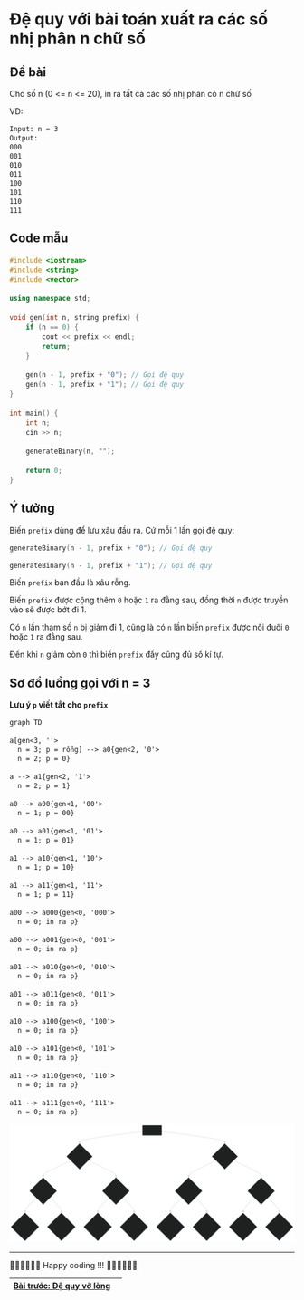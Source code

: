 Đệ quy với bài toán xuất ra các số nhị phân n chữ số
======================

Đề bài
-----------------
Cho số n (0 <= n <= 20), in ra tất cả các số nhị phân có n chữ số 

VD:

```
Input: n = 3
Output:
000
001
010
011
100
101
110
111
```

Code mẫu 
----

```cpp
#include <iostream>
#include <string>
#include <vector>

using namespace std;

void gen(int n, string prefix) {
    if (n == 0) {
        cout << prefix << endl;
        return;
    }

    gen(n - 1, prefix + "0"); // Gọi đệ quy
    gen(n - 1, prefix + "1"); // Gọi đệ quy
}

int main() {
    int n;
    cin >> n;

    generateBinary(n, "");

    return 0;
}
```

Ý tưởng 
-----
Biến `prefix` dùng để lưu xâu đầu ra. Cứ mỗi 1 lần gọi đệ quy:

```cpp
generateBinary(n - 1, prefix + "0"); // Gọi đệ quy
```

```cpp
generateBinary(n - 1, prefix + "1"); // Gọi đệ quy
```
Biến `prefix` ban đầu là xâu rỗng.

Biến `prefix` được cộng thêm `0` hoặc `1` ra đằng sau, đồng thời `n` được truyền vào sẽ được bớt đi 1.

Có `n` lần tham số `n` bị giảm đi 1, cũng là có `n` lần biến `prefix` được nối đuôi `0` hoặc `1` ra đằng sau.

Đến khi `n` giảm còn `0` thì biến `prefix` đấy cũng đủ số kí tự.

Sơ đồ luồng gọi với n = 3
-------
**Lưu ý `p` viết tắt cho `prefix`**


```mermaid
graph TD

a[gen<3, ''>
  n = 3; p = rỗng] --> a0{gen<2, '0'>
  n = 2; p = 0}

a --> a1{gen<2, '1'>
  n = 2; p = 1}

a0 --> a00{gen<1, '00'>
  n = 1; p = 00}

a0 --> a01{gen<1, '01'>
  n = 1; p = 01}

a1 --> a10{gen<1, '10'>
  n = 1; p = 10}

a1 --> a11{gen<1, '11'>
  n = 1; p = 11}

a00 --> a000{gen<0, '000'>
  n = 0; in ra p}

a00 --> a001{gen<0, '001'>
  n = 0; in ra p}

a01 --> a010{gen<0, '010'>
  n = 0; in ra p}

a01 --> a011{gen<0, '011'>
  n = 0; in ra p}

a10 --> a100{gen<0, '100'>
  n = 0; in ra p}

a10 --> a101{gen<0, '101'>
  n = 0; in ra p}

a11 --> a110{gen<0, '110'>
  n = 0; in ra p}

a11 --> a111{gen<0, '111'>
  n = 0; in ra p}

```

![console](binrary-tree.svg) 

* * *

🧑‍💻🧑‍💻🧑‍💻 Happy coding !!! 🧑‍💻🧑‍💻🧑‍💻

| [Bài trước: Đệ quy vỡ lòng](part6.md)  | |
| ------------- | ------------- |